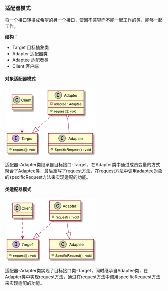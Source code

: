 ### 适配器模式

将一个接口转换成希望的另一个接口，使因不兼容而不能一起工作的类，能够一起工作。

**结构：**

+ Target 目标抽象类
+ Adapter 适配器类
+ Adaptee 适配者类
+ Client 客户端

#### 对象适配器模式

![](ObjectAdapter.png)

适配器-Adapter类继承自目标接口-Target，在Adapter类中通过成员变量的方式聚合了Adaptee类，最后重写了request方法，在request方法中调用adaptee对象的specificRequest方法来实现适配的功能。

#### 类适配器模式

![](ClassAdapter.png)

适配器-Adapter类实现了目标接口类-Target，同时继承自Adaptee类，在Adapter类中实现request方法，通过在request方法中调用specificRequest方法来实现适配的功能。

